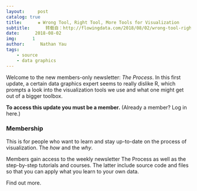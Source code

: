 ```yaml
---
layout:     post
catalog: true
title:      ✚ Wrong Tool, Right Tool, More Tools for Visualization
subtitle:      转载自：http://flowingdata.com/2018/08/02/wrong-tool-right-tool-more-tools-for-visualization/
date:      2018-08-02
img:      1
author:      Nathan Yau
tags:
    - source
    - data graphics
---
```


Welcome to the new members-only newsletter: *The Process*. In this first update, a certain data graphics expert seems to really dislike R, which prompts a look into the visualization tools we use and what one might get out of a bigger toolbox.


**To access this update you must be a member.**
(Already a member? Log in here.)


### Membership

This is for people who want to learn and stay up-to-date on the process of visualization. The *how* and the *why*.


Members gain access to the weekly newsletter The Process as well as the step-by-step tutorials and courses. The latter include source code and files so that you can apply what you learn to your own data.



Find out more.

